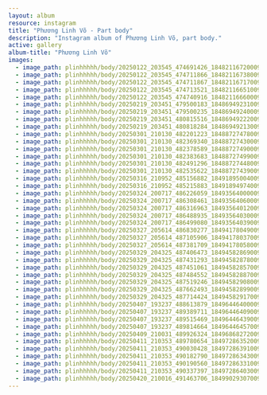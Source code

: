 ```yaml
---
layout: album
resource: instagram
title: "Phương Linh Võ - Part body"
description: "Instagram album of Phương Linh Võ, part body."
active: gallery
album-title: "Phương Linh Võ"
images:
  - image_path: plinhhhhh/body/20250122_203545_474691426_18482116720009573_3772478610131506963_n.jpg
  - image_path: plinhhhhh/body/20250122_203545_474711866_18482116738009573_3388302667307970704_n.jpg
  - image_path: plinhhhhh/body/20250122_203545_474711867_18482116717009573_4864877575328955027_n.jpg
  - image_path: plinhhhhh/body/20250122_203545_474713521_18482116651009573_8196722514080301370_n.jpg
  - image_path: plinhhhhh/body/20250122_203545_474740916_18482116660009573_5334177112802089287_n.jpg
  - image_path: plinhhhhh/body/20250219_203451_479500183_18486949231009573_6115127896221739962_n.jpg
  - image_path: plinhhhhh/body/20250219_203451_479500235_18486949240009573_3494294200391928407_n.jpg
  - image_path: plinhhhhh/body/20250219_203451_480815516_18486949222009573_4365585859656700383_n.jpg
  - image_path: plinhhhhh/body/20250219_203451_480818284_18486949213009573_1732059008965541530_n.jpg
  - image_path: plinhhhhh/body/20250301_210130_482201223_18488727478009573_3565189621891254103_n.jpg
  - image_path: plinhhhhh/body/20250301_210130_482369340_18488727430009573_1540619252178244042_n.jpg
  - image_path: plinhhhhh/body/20250301_210130_482378589_18488727490009573_3891537613786158163_n.jpg
  - image_path: plinhhhhh/body/20250301_210130_482383683_18488727499009573_2654899158315007592_n.jpg
  - image_path: plinhhhhh/body/20250301_210130_482491296_18488727448009573_4056165315075392198_n.jpg
  - image_path: plinhhhhh/body/20250301_210130_482535622_18488727439009573_6246254312548064272_n.jpg
  - image_path: plinhhhhh/body/20250316_210952_485156882_18491895004009573_8200308430520023881_n.jpg
  - image_path: plinhhhhh/body/20250316_210952_485215883_18491894974009573_6294164734439483126_n.jpg
  - image_path: plinhhhhh/body/20250324_200717_486226059_18493564000009573_7669920346571428689_n.jpg
  - image_path: plinhhhhh/body/20250324_200717_486308461_18493564060009573_1164243020961183151_n.jpg
  - image_path: plinhhhhh/body/20250324_200717_486316963_18493564012009573_4849638869996764039_n.jpg
  - image_path: plinhhhhh/body/20250324_200717_486488935_18493564030009573_4867910535792044228_n.jpg
  - image_path: plinhhhhh/body/20250324_200717_486499080_18493564039009573_5912554779804579018_n.jpg
  - image_path: plinhhhhh/body/20250327_205614_486830277_18494178049009573_3890872809610093725_n.jpg
  - image_path: plinhhhhh/body/20250327_205614_487105906_18494178037009573_8107703109994196978_n.jpg
  - image_path: plinhhhhh/body/20250327_205614_487381709_18494178058009573_2319725692103335122_n.jpg
  - image_path: plinhhhhh/body/20250329_204325_487406473_18494582869009573_7139075736048323811_n.jpg
  - image_path: plinhhhhh/body/20250329_204325_487431293_18494582878009573_8241438302442660192_n.jpg
  - image_path: plinhhhhh/body/20250329_204325_487451061_18494582857009573_8966960949447518583_n.jpg
  - image_path: plinhhhhh/body/20250329_204325_487484552_18494582887009573_7423439209881317530_n.jpg
  - image_path: plinhhhhh/body/20250329_204325_487519246_18494582908009573_845624679191033974_n.jpg
  - image_path: plinhhhhh/body/20250329_204325_487662493_18494582899009573_5621837293003282485_n.jpg
  - image_path: plinhhhhh/body/20250329_204325_487714424_18494582917009573_4543418868710805986_n.jpg
  - image_path: plinhhhhh/body/20250407_193237_488613879_18496446400009573_767645859510613453_n.jpg
  - image_path: plinhhhhh/body/20250407_193237_489389711_18496446409009573_4545280093646181255_n.jpg
  - image_path: plinhhhhh/body/20250407_193237_489515469_18496446439009573_8636221979844446695_n.jpg
  - image_path: plinhhhhh/body/20250407_193237_489814664_18496446457009573_7634123952904883029_n.jpg
  - image_path: plinhhhhh/body/20250409_210031_489926324_18496868272009573_5837879527922442977_n.jpg
  - image_path: plinhhhhh/body/20250411_210353_489780654_18497286352009573_7049296450047749330_n.jpg
  - image_path: plinhhhhh/body/20250411_210353_490030428_18497286391009573_1050936370418595659_n.jpg
  - image_path: plinhhhhh/body/20250411_210353_490182790_18497286343009573_7080777156231665074_n.jpg
  - image_path: plinhhhhh/body/20250411_210353_490190560_18497286331009573_8454999105243921678_n.jpg
  - image_path: plinhhhhh/body/20250411_210353_490337397_18497286403009573_7071143504914676621_n.jpg
  - image_path: plinhhhhh/body/20250420_210016_491463706_18499029307009573_5641064335506035911_n.jpg
---
```

